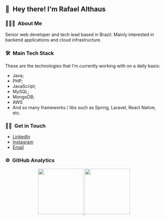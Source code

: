 ## 👋 &nbsp;Hey there! I'm Rafael Althaus

### 👨🏻‍💻 &nbsp;About Me

Senior web developer and tech lead based in Brazil. Mainly interested in backend applications and cloud infrastructure.

### 🛠 &nbsp;Main Tech Stack

These are the technologies that I'm currently working with on a daily basis:

- Java;
- PHP;
- JavaScript;
- MySQL;
- MongoDB;
- AWS
- And so many frameworks / libs such as Spring, Laravel, React Native, etc.

### 🤝🏻 &nbsp;Get in Touch

* [LinkedIn](https://www.linkedin.com/in/rafael-althaus-3459b8a5/)
* [Instagram](https://instagram.com/rafaelalthaus)
* [Email](mailto:rafael.althaus@gmail.com)

### ⚙️ &nbsp;GitHub Analytics

<p align="center">
<a href="https://github.com/RafaelAlthaus">
  <img height="145em" src="https://github-readme-stats-eight-theta.vercel.app/api?username=RafaelAlthaus&show_icons=true&layout=compact&theme=react&include_all_commits=true&count_private=true&hide=prs,issues,contribs"/>
  
  <img height="145em" src="https://github-readme-stats-eight-theta.vercel.app/api/top-langs/?username=RafaelAlthaus&layout=compact&langs_count=8&theme=react&include_all_commits=true&count_private=true"/>
</a>
</p>




